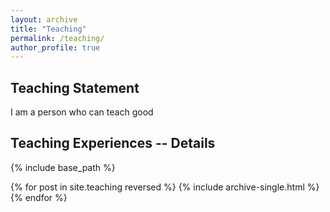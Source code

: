 ```yaml
---
layout: archive
title: "Teaching"
permalink: /teaching/
author_profile: true
---
```


## Teaching Statement
I am a person who can teach good

## Teaching Experiences -- Details

{% include base_path %}

{% for post in site.teaching reversed %}
  {% include archive-single.html %}
{% endfor %}
